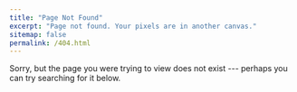 ```yaml
---
title: "Page Not Found"
excerpt: "Page not found. Your pixels are in another canvas."
sitemap: false
permalink: /404.html
---
```


Sorry, but the page you were trying to view does not exist --- perhaps you can try searching for it below.

<script>
  var GOOG_FIXURL_LANG = 'en';
  var GOOG_FIXURL_SITE = '{{ site.baseurl }}'
</script>
<script src="https://linkhelp.clients.google.com/tbproxy/lh/wm/fixurl.js">
</script>
